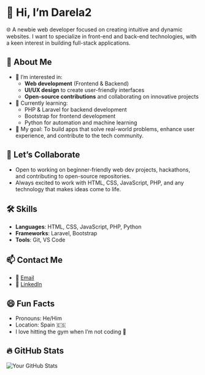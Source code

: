 # 👋 Hi, I’m Darela2

🌐 A newbie web developer focused on creating intuitive and dynamic websites. I want to specialize in front-end and back-end technologies, with a keen interest in building full-stack applications.

## 👀 About Me
- 🧠 I’m interested in:
  - **Web development** (Frontend & Backend)
  - **UI/UX design** to create user-friendly interfaces
  - **Open-source contributions** and collaborating on innovative projects
- 🌱 Currently learning:
  - PHP & Laravel for backend development
  - Bootstrap for frontend development
  - Python for automation and machine learning
- 🎯 My goal: To build apps that solve real-world problems, enhance user experience, and contribute to the tech community.

## 💞️ Let’s Collaborate
- Open to working on beginner-friendly web dev projects, hackathons, and contributing to open-source repositories.
- Always excited to work with HTML, CSS, JavaScript, PHP, and any technology that makes ideas come to life.

## 🛠️ Skills
- **Languages**: HTML, CSS, JavaScript, PHP, Python
- **Frameworks**: Laravel, Bootstrap
- **Tools**: Git, VS Code

## 📫 Contact Me
- 📧 [Email](mailto:davidredondo2002.dr@gmail.com)
- 💼 [LinkedIn](https://www.linkedin.com/in/david-redondo-lara-66101b2b4/)

## 😄 Fun Facts
- Pronouns: He/Him
- Location: Spain 🇪🇸
- I love hitting the gym when I’m not coding 💪

## 🔥 GitHub Stats

![Your GitHub Stats](https://github-readme-stats.vercel.app/api?username=darela2&show_icons=true&theme=radical)



<!---
darela2/darela2 is a ✨ special ✨ repository because its `README.md` (this file) appears on your GitHub profile.
You can click the Preview link to take a look at your changes.
--->
